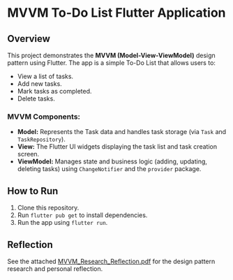 # MVVM To-Do List Flutter Application

## Overview

This project demonstrates the **MVVM (Model-View-ViewModel)** design pattern using Flutter. The app is a simple To-Do List that allows users to:

- View a list of tasks.
- Add new tasks.
- Mark tasks as completed.
- Delete tasks.

### MVVM Components:

- **Model:** Represents the Task data and handles task storage (via `Task` and `TaskRepository`).
- **View:** The Flutter UI widgets displaying the task list and task creation screen.
- **ViewModel:** Manages state and business logic (adding, updating, deleting tasks) using `ChangeNotifier` and the `provider` package.

## How to Run

1. Clone this repository.
2. Run `flutter pub get` to install dependencies.
3. Run the app using `flutter run`.

## Reflection

See the attached [MVVM_Research_Reflection.pdf](./MVVM_Research_Reflection.pdf) for the design pattern research and personal reflection.
